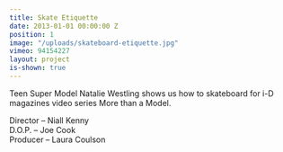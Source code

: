 ```yaml
---
title: Skate Etiquette
date: 2013-01-01 00:00:00 Z
position: 1
image: "/uploads/skateboard-etiquette.jpg"
vimeo: 94154227
layout: project
is-shown: true
---
```


Teen Super Model Natalie Westling shows us how to skateboard for i-D magazines video series More than a Model.

Director – Niall Kenny  
D.O.P. – Joe Cook  
Producer – Laura Coulson  